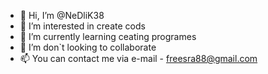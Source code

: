 - 👋 Hi, I’m @NeDliK38
- 👀 I’m interested in create cods
- 🌱 I’m currently learning ceating programes
- 💞️ I’m don`t looking to collaborate
- 📫 You can contact me via e-mail - freesra88@gmail.com

<!---
NeDliK38/NeDliK38 is a ✨ special ✨ repository because its `README.md` (this file) appears on your GitHub profile.
You can click the Preview link to take a look at your changes.
--->
